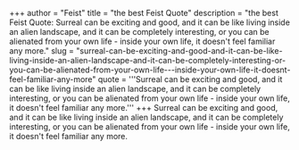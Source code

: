 +++
author = "Feist"
title = "the best Feist Quote"
description = "the best Feist Quote: Surreal can be exciting and good, and it can be like living inside an alien landscape, and it can be completely interesting, or you can be alienated from your own life - inside your own life, it doesn't feel familiar any more."
slug = "surreal-can-be-exciting-and-good-and-it-can-be-like-living-inside-an-alien-landscape-and-it-can-be-completely-interesting-or-you-can-be-alienated-from-your-own-life---inside-your-own-life-it-doesnt-feel-familiar-any-more"
quote = '''Surreal can be exciting and good, and it can be like living inside an alien landscape, and it can be completely interesting, or you can be alienated from your own life - inside your own life, it doesn't feel familiar any more.'''
+++
Surreal can be exciting and good, and it can be like living inside an alien landscape, and it can be completely interesting, or you can be alienated from your own life - inside your own life, it doesn't feel familiar any more.
